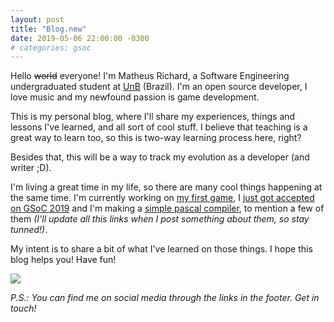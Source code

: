 ```yaml
---
layout: post
title: "Blog.new"
date: 2019-05-06 22:00:00 -0300
# categories: gsoc
---
```


Hello ~~world~~ everyone! I'm Matheus Richard, a Software Engineering undergraduated student at [UnB][unb-link] (Brazil). I'm an open source developer, I love music and my newfound passion is game development.

This is my personal blog, where I'll share my experiences, things and lessons I've learned, and all sort of cool stuff. I believe that teaching is a great way to learn too, so this is two-way learning process here, right?

Besides that, this will be a way to track my evolution as a developer (and writer ;D).

I'm living a great time in my life, so there are many cool things happening at the same time. I'm currently working on [my first game][game-link], I [just got accepted on GSoC 2019][gsoc-link] and I'm making a [simple pascal compiler][compiler-link], to mention a few of them _(I'll update all this links when I post something about them, so stay tunned!)_.

My intent is to share a bit of what I've learned on those things. I hope this blog helps you! Have fun!

<img class="center" src="https://media.giphy.com/media/l1J3CbFgn5o7DGRuE/giphy.gif">

_P.S.: You can find me on social media through the links in the footer. Get in touch!_

[unb-link]: https://www.unb.br/
[game-link]: #!
[gsoc-link]: #!
[compiler-link]: #!

<style scoped>
.center {
  display: block;
  margin: 0 auto !important;
}
</style>
